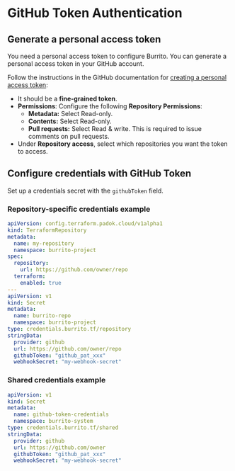 # GitHub Token Authentication

## Generate a personal access token

You need a personal access token to configure Burrito. You can generate a personal access token in your GitHub account.

Follow the instructions in the GitHub documentation for [creating a personal access token](https://docs.github.com/en/github/authenticating-to-github/creating-a-personal-access-token):

- It should be a **fine-grained token**.
- **Permissions**: Configure the following **Repository Permissions**:
    - **Metadata:** Select Read-only.
    - **Contents:** Select Read-only.
    - **Pull requests:** Select Read & write. This is required to issue comments on pull requests.
- Under **Repository access**, select which repositories you want the token to access.

## Configure credentials with GitHub Token

Set up a credentials secret with the `githubToken` field.

### Repository-specific credentials example

```yaml
apiVersion: config.terraform.padok.cloud/v1alpha1
kind: TerraformRepository
metadata:
  name: my-repository
  namespace: burrito-project
spec:
  repository:
    url: https://github.com/owner/repo
  terraform:
    enabled: true
---
apiVersion: v1
kind: Secret
metadata:
  name: burrito-repo
  namespace: burrito-project
type: credentials.burrito.tf/repository
stringData:
  provider: github
  url: https://github.com/owner/repo
  githubToken: "github_pat_xxx"
  webhookSecret: "my-webhook-secret"
```

### Shared credentials example

```yaml
apiVersion: v1
kind: Secret
metadata:
  name: github-token-credentials
  namespace: burrito-system
type: credentials.burrito.tf/shared
stringData:
  provider: github
  url: https://github.com/owner
  githubToken: "github_pat_xxx"
  webhookSecret: "my-webhook-secret"
```
